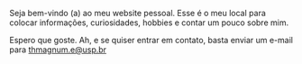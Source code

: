 Seja bem-vindo (a) ao meu website pessoal. Esse é o meu local para colocar informações, curiosidades, hobbies e contar um pouco sobre mim.

Espero que goste. Ah, e se quiser entrar em contato, basta enviar um e-mail para thmagnum.e@usp.br



